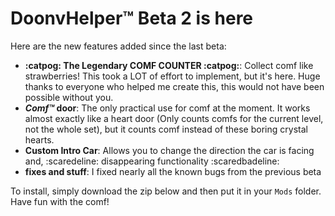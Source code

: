 # **Doonv**Helper:tm: Beta 2 is here

Here are the new features added since the last beta:

- **:catpog: The Legendary COMF COUNTER :catpog:**: Collect comf like strawberries! This took a LOT of effort to implement, but it's here. Huge thanks to everyone who helped me create this, this would not have been possible without you.
- ***Comf:tm:* door**: The only practical use for comf at the moment. It works almost exactly like a heart door (Only counts comfs for the current level, not the whole set), but it counts comf instead of these boring crystal hearts.
- **Custom Intro Car**: Allows you to change the direction the car is facing and, :scaredeline: disappearing functionality :scaredbadeline:
- **fixes and stuff**: I fixed nearly all the known bugs from the previous beta

To install, simply download the zip below and then put it in your `Mods` folder.
Have fun with the comf!
